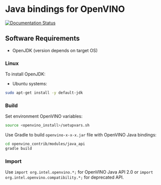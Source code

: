# Java bindings for OpenVINO

[![Documentation Status](https://readthedocs.org/projects/openvino-java/badge/?version=latest)](https://openvino-java.readthedocs.io/en/latest/?badge=latest)

## Software Requirements
- OpenJDK (version depends on target OS)

### Linux
To install OpenJDK:

* Ubuntu systems:
```bash
sudo apt-get install -y default-jdk
```

### Build

Set environment OpenVINO variables:
```bash
source <openvino_install>/setupvars.sh
```

Use Gradle to build `openvino-x-x-x.jar` file with OpenVINO Java bindings:
```bash
cd openvino_contrib/modules/java_api
gradle build
```

### Import

Use `import org.intel.openvino.*;` for OpenVINO Java API 2.0 or `import org.intel.openvino.compatibility.*;` for deprecated API.
